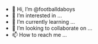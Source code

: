 - 👋 Hi, I’m @footballdaboys
- 👀 I’m interested in ...
- 🌱 I’m currently learning ...
- 💞️ I’m looking to collaborate on ...
- 📫 How to reach me ...

<!---
footballdaboys/footballdaboys is a ✨ special ✨ repository because its `README.md` (this file) appears on your GitHub profile.
You can click the Preview link to take a look at your changes.
--->

